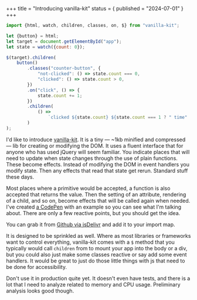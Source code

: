 +++
title = "Introducing vanilla-kit"
status = { published = "2024-07-01" }
+++

```javascript
import {html, watch, children, classes, on, $} from "vanilla-kit";

let {button} = html;
let target = document.getElementById("app");
let state = watch({count: 0});

$(target).children(
	button()
		.classes("counter-button", {
			"not-clicked": () => state.count === 0,
			"clicked": () => state.count > 0,
		})
		.on("click", () => {
			state.count += 1;
		})
		.children(
			() =>
				`clicked ${state.count} ${state.count === 1 ? " time" : " times"}`
		)
);
```

I'd like to introduce [vanilla-kit](https://github.com/erickmerchant/vanilla-kit). It is a tiny — ~1kb minified and compressed — lib for creating or modifying the DOM. It uses a fluent interface that for anyone who has used jQuery will seem familiar. You indicate places that will need to update when state changes through the use of plain functions. These become effects. Instead of modifying the DOM in event handlers you modify state. Then any effects that read that state get rerun. Standard stuff these days.

Most places where a primitive would be accepted, a function is also accepted that returns the value. Then the setting of an attribute, rendering of a child, and so on, become effects that will be called again when needed. I've created [a CodePen](https://codepen.io/erickmerchant/pen/mdgLMxJ?editors=0010) with an example so you can see what I'm talking about. There are only a few reactive points, but you should get the idea.

You can grab it from [Github via jsDelivr](https://cdn.jsdelivr.net/gh/erickmerchant/vanilla-kit@~2.3.0/lib.min.js) and add it to your import map.

It is designed to be sprinkled as well. Where as most libraries or frameworks want to control everything, vanilla-kit comes with a `$` method that you typically would call `children` from to mount your app into the body or a div, but you could also just make some classes reactive or say add some event handlers. It would be great to just do those little things with js that need to be done for accessibility.

Don't use it in production quite yet. It doesn't even have tests, and there is a lot that I need to analyze related to memory and CPU usage. Preliminary analysis looks good though.
